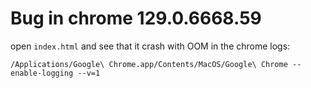 # Bug in chrome 129.0.6668.59

open `index.html` and see that it crash with OOM in the chrome logs:

```
/Applications/Google\ Chrome.app/Contents/MacOS/Google\ Chrome --enable-logging --v=1
```

